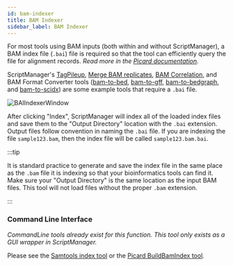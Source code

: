 ```yaml
---
id: bam-indexer
title: BAM Indexer
sidebar_label: BAM Indexer
---
```



For most tools using BAM inputs (both within and without ScriptManager), a BAM index file (`.bai`) file is required so that the tool can efficiently query the file for alignment records. _Read more in the [Picard documentation][picard-index]_.

ScriptManager's [TagPileup][tag-pileup], [Merge BAM replicates][merge-bam], [BAM Correlation][bam-correlation], and BAM Format Converter tools ([bam-to-bed][bam-to-bed], [bam-to-gff][bam-to-gff], [bam-to-bedgraph][bam-to-bedgraph], and [bam-to-scidx][bam-to-scidx]) are some example tools that require a `.bai` file.

![BAIIndexerWindow](/../static/md-img/BAIIndexerWindow.png)

After clicking "Index", ScriptManager will index all of the loaded index files and save them to the "Output Directory" location with the `.bai` extension. Output files follow convention in naming the `.bai` file. If you are indexing the file `sample123.bam`, then the index file will be called `sample123.bam.bai`.

:::tip

It is standard practice to generate and save the index file in the same place as the `.bam` file it is indexing so that your bioinformatics tools can find it. Make sure your "Output Directory" is the same location as the input BAM files. This tool will not load files without the proper `.bam` extension.

:::

### Command Line Interface
_CommandLine tools already exist for this function. This tool only exists as a GUI wrapper in ScriptManager._

Please see the [Samtools index tool][samtools-index] or the [Picard BuildBamIndex tool][picard-index].



[samtools-index]:http://www.htslib.org/doc/samtools-index.html
[picard-index]:https://broadinstitute.github.io/picard/command-line-overview.html#BuildBamIndex

[bam-correlation]:bam-statistics/bam-correlation.md
[bam-to-bedgraph]:bam-format-converter/bam-to-bedgraph.md
[bam-to-bed]:bam-format-converter/bam-to-bed.md
[bam-to-gff]:bam-format-converter/bam-to-gff.md
[bam-to-scidx]:bam-format-converter/bam-to-scidx.md
[bed-to-gff]:coordinate-manipulation/bed-to-gff.md
[merge-bam]:bam-manipulation/merge-bam.md
[tag-pileup]:read-analysis/tag-pileup.md
